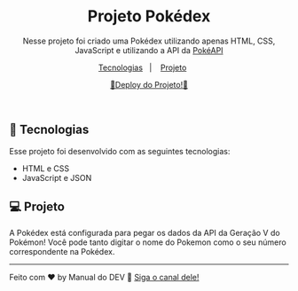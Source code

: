 <h1 align="center"> Projeto Pokédex </h1>

<p align="center">
Nesse projeto foi criado uma Pokédex utilizando apenas HTML, CSS, JavaScript e utilizando a API da <a href="https://pokeapi.co/">PokéAPI</a>
</p>

<p align="center">
  <a href="#-tecnologias">Tecnologias</a>&nbsp;&nbsp;&nbsp;|&nbsp;&nbsp;&nbsp;
  <a href="#-projeto">Projeto</a>&nbsp;&nbsp;&nbsp;&nbsp;&nbsp;&nbsp;
</p>

<p align="center">
  <a href="https://pokedex-project-six.vercel.app/">🎉Deploy do Projeto!🎉</a>
</p>

<br>


## 🚀 Tecnologias

Esse projeto foi desenvolvido com as seguintes tecnologias:

- HTML e CSS
- JavaScript e JSON

## 💻 Projeto

A Pokédex está configurada para pegar os dados da API da Geração V do Pokémon! Você pode tanto digitar o nome do Pokemon como o seu número correspondente na Pokédex.


---

Feito com ♥ by Manual do DEV :wave: [Siga o canal dele!](https://www.youtube.com/c/ManualdoDev)
